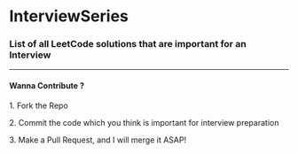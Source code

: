 # InterviewSeries

<h3>List of all LeetCode solutions that are important for an Interview</h3>

<hr>
<h4>Wanna Contribute ?</h4>

<p>1. Fork the Repo</p>
<p>2. Commit the code which you think is important for interview preparation</p>
<p>3. Make a Pull Request, and I will merge it ASAP! </p>
